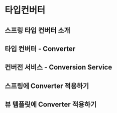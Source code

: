 # 타입컨버터

## 스프링 타입 컨버터 소개

## 타입 컨버터 - Converter

## 컨버전 서비스 - Conversion Service

## 스프링에 Converter 적용하기

## 뷰 템플릿에 Converter 적용하기